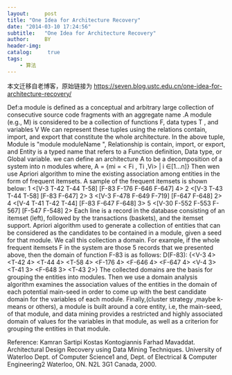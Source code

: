 ```yaml
---
layout:     post
title: "One Idea for Architecture Recovery"
date: "2014-03-10 17:24:56"
subtitle:   "One Idea for Architecture Recovery"
author:     BY
header-img:
catalog: 	 true
tags:
    - 算法
---
```


本文迁移自老博客，原始链接为 <https://seven.blog.ustc.edu.cn/one-idea-for-architecture-recovery/>

Def:a module is defined as a conceptual and arbitrary large collection of consecutive source code fragments with an aggregate name .A module (e.g., M) is considered to be a collection of functions F, data types T , and variables V 
We can represent these tuples using the relations contain, import, and export that
constitute the whole architecture. In the above tuple, Module is "module moduleName ", Relationship is contain, import, or export, and Entity is a typed name that refers to a Function definition, Data type, or Global variable.
we can define an architecture A to be a decomposition of a system into n modules where,            A = {mi = &lt; Fi , Ti ,Vi&gt; | i ∈[1…n]}
Then wen use Apriori algorithm to mine the existing association among entities in the form of frequent itemsets. A sample of the frequent itemsets is shown below:
1 &lt;[V-3 T-42 T-44 T-58] [F-83 F-176 F-646 F-647] 4&gt;
2 &lt;[V-3 T-43 T-44 T-58] [F-83 F-647] 2&gt;
3 &lt;[V-3 F-478 F-649 F-719] [F-647 F-648] 2&gt;
4 &lt;[V-4 T-41 T-42 T-44] [F-83 F-647 F-648] 3&gt;
5 &lt;[V-30 F-552 F-553 F-567] [F-547 F-548] 2&gt;
Each line is a record in the database consisting of an itemset (left), followed by the transactions (baskets), and the itemset support.
Apriori algorithm  used to generate a collection of entities that can be considered as the candidates to be contained in a module, given a seed for that module. We call this collection a domain.
For example, if the whole frequent itemsets F in the system are those 5 records that we presented above, then the domain of function F-83 is as follows:
D(F-83):
{&lt;V-3 4&gt; &lt;T-42 4&gt; &lt;T-44 4&gt; &lt;T-58 4&gt;
&lt;F-176 4&gt; &lt;F-646 4&gt; &lt;F-647 4&gt; &lt;V-4 3&gt;
&lt;T-41 3&gt; &lt;F-648 3&gt; &lt;T-43 2&gt;}
The collected domains are the basis for grouping the entities into modules.
Then we use a domain analysis algorithm examines the association values of the entities in the
domain of each potential main-seed in order to come up with the best candidate domain for the variables of each module.
Finally,(cluster strategy ,maybe k-means or others), a module is built around a core entity, i.e, the main-seed, of that module, and data mining provides a restricted and highly associated domain of values for the variables in that module, as well as a criterion for grouping the entities in that module.

Reference:
Kamran Sartipi Kostas Kontogiannis Farhad Mavaddat. Architectural Design Recovery using Data Mining Techniques. University of Waterloo Dept. of Computer Science1 and, Dept. of Electrical & Computer Engineering2 Waterloo, ON. N2L 3G1 Canada, 2000.

